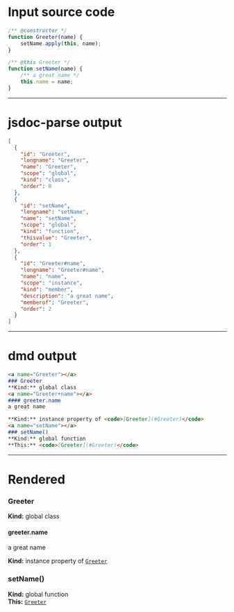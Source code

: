# Input source code
```js
/** @constructor */
function Greeter(name) {
    setName.apply(this, name);
}

/** @this Greeter */
function setName(name) {
    /** a great name */
    this.name = name;
}

```

* * * 

# jsdoc-parse output
```json
[
  {
    "id": "Greeter",
    "longname": "Greeter",
    "name": "Greeter",
    "scope": "global",
    "kind": "class",
    "order": 0
  },
  {
    "id": "setName",
    "longname": "setName",
    "name": "setName",
    "scope": "global",
    "kind": "function",
    "thisvalue": "Greeter",
    "order": 1
  },
  {
    "id": "Greeter#name",
    "longname": "Greeter#name",
    "name": "name",
    "scope": "instance",
    "kind": "member",
    "description": "a great name",
    "memberof": "Greeter",
    "order": 2
  }
]
```

* * * 

# dmd output
```markdown
<a name="Greeter"></a>
### Greeter
**Kind:** global class  
<a name="Greeter+name"></a>
#### greeter.name
a great name

**Kind:** instance property of <code>[Greeter](#Greeter)</code>  
<a name="setName"></a>
### setName()
**Kind:** global function  
**This:** <code>[Greeter](#Greeter)</code>  
```

* * * 

# Rendered
<a name="Greeter"></a>
### Greeter
**Kind:** global class  
<a name="Greeter+name"></a>
#### greeter.name
a great name

**Kind:** instance property of <code>[Greeter](#Greeter)</code>  
<a name="setName"></a>
### setName()
**Kind:** global function  
**This:** <code>[Greeter](#Greeter)</code>  
